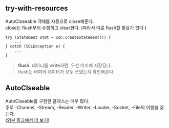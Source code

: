 ## try-with-resources
AutoCloseable 객체를 자동으로 close해준다.  
close는 flush부터 수행하고 clear한다. (따라서 따로 flush할 필요가 없다.)
```
try (Statement stmt = con.createStatement()) {
    ...
} catch (SQLException e) {
    ...
}
```
> **flush**: 데이터를 write하면, 우선 버퍼에 저장된다.  
> flush는 버퍼의 데이터가 모두 쓰였는지 확인해준다.

## AutoClseable
AutoClseable를 구현한 클래스는 매우 많다.  
주로 -Channel, -Stream, -Reader, -Writer, -Loader, -Socket, -File의 이름을 갖는다.  
([외부 링크에서 더 보기][1])


[1]: https://docs.oracle.com/en/java/javase/17/docs/api/java.base/java/lang/AutoCloseable.html
